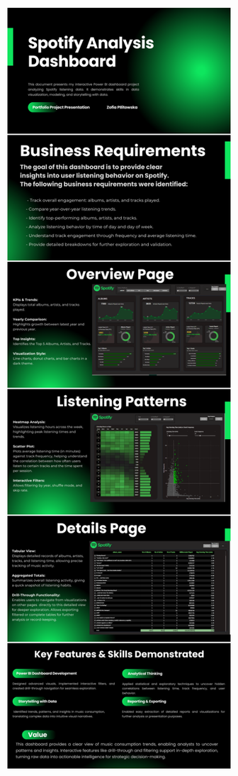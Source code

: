 ![Slide 1](https://github.com/zpilitowska1/spotify-analysis/blob/main/Spotify_Analysis_Presentation.png)
![Slide 2](https://github.com/zpilitowska1/spotify-analysis/blob/main/Spotify_Analysis_Presentation%20(1).png)
![Slide 3](https://github.com/zpilitowska1/spotify-analysis/blob/main/Spotify_Analysis_Presentation%20(2).png)
![Slide 4](https://github.com/zpilitowska1/spotify-analysis/blob/main/Spotify_Analysis_Presentation%20(3).png)
![Slide 5](https://github.com/zpilitowska1/spotify-analysis/blob/main/Spotify_Analysis_Presentation%20(4).png)
![Slide 6](https://github.com/zpilitowska1/spotify-analysis/blob/main/Spotify_Analysis_Presentation%20(5).png)

